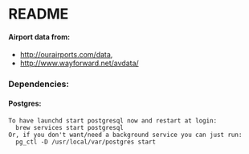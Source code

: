 # README

#### Airport data from:

 * http://ourairports.com/data,
 * http://www.wayforward.net/avdata/

### Dependencies:

#### Postgres:
```
To have launchd start postgresql now and restart at login:
  brew services start postgresql
Or, if you don't want/need a background service you can just run:
  pg_ctl -D /usr/local/var/postgres start
```

